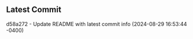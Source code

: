 
## Latest Commit
d58a272 - Update README with latest commit info (2024-08-29 16:53:44 -0400) <Yunxi-Zhou>
